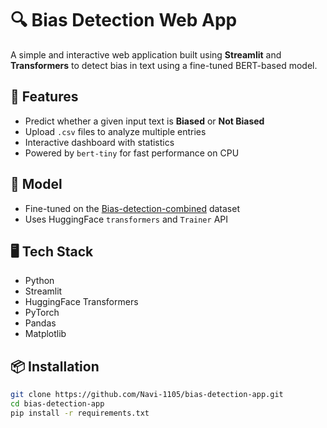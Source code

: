 # 🔍 Bias Detection Web App

A simple and interactive web application built using **Streamlit** and **Transformers** to detect bias in text using a fine-tuned BERT-based model.

## 🚀 Features

- Predict whether a given input text is **Biased** or **Not Biased**
- Upload `.csv` files to analyze multiple entries
- Interactive dashboard with statistics
- Powered by `bert-tiny` for fast performance on CPU

## 🧠 Model

- Fine-tuned on the [Bias-detection-combined](https://huggingface.co/datasets/pranjali97/Bias-detection-combined) dataset
- Uses HuggingFace `transformers` and `Trainer` API

## 🖥️ Tech Stack

- Python
- Streamlit
- HuggingFace Transformers
- PyTorch
- Pandas
- Matplotlib

## 📦 Installation

```bash
git clone https://github.com/Navi-1105/bias-detection-app.git
cd bias-detection-app
pip install -r requirements.txt
